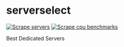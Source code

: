 # serverselect

[![Scrape servers](https://github.com/ServerSelect/node-server-scraper/actions/workflows/scrape.yml/badge.svg)](https://github.com/ServerSelect/node-server-scraper/actions/workflows/scrape.yml) [![Scrape cpu benchmarks](https://github.com/ServerSelect/node-cpu-benchmark-scraper/actions/workflows/scrape.yml/badge.svg)](https://github.com/ServerSelect/node-cpu-benchmark-scraper/actions/workflows/scrape.yml)

Best Dedicated Servers
